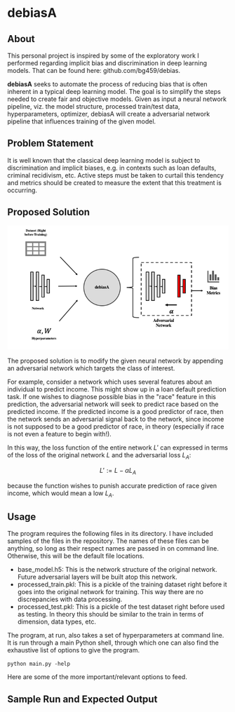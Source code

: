 # debiasA

## About
This personal project is inspired by some of the exploratory work I performed regarding implicit bias and discrimination in deep learning models. That can be found here: github.com/bg459/debias.

**debiasA** seeks to automate the process of reducing bias that is often inherent in a typical deep learning model. The goal is to simplify the steps needed to create fair and objective models. Given as input a neural network pipeline, viz. the model structure, processed train/test data, hyperparameters, optimizer, debiasA will create a adversarial network pipeline that influences training of the given model.

## Problem Statement
It is well known that the classical deep learning model is subject to discrimination and implicit biases, e.g. in contexts such as loan defaults, criminal recidivism, etc. Active steps must be taken to curtail this tendency and metrics should be created to measure the extent that this treatment is occurring.

## Proposed Solution
![alt text](debiasA_pipline.png)

The proposed solution is to modify the given neural network by appending an adversarial network which targets the class of interest.

For example, consider a network which uses several features about an individual to predict income. This might show up in a loan default prediction task. If one wishes to diagnose possible bias in the "race" feature in this prediction, the adversarial network will seek to predict race based on the predicted income. If the predicted income is a good predictor of race, then the network sends an adversarial signal back to the network, since income is not supposed to be a good predictor of race, in theory (especially if race is not even a feature to begin with!).

In this way, the loss function of the entire network $L'$ can expressed in terms of the loss of the original network $L$ and the adversarial loss $L_A$:
```math
L' := L - \alpha L_A
```
because the function wishes to punish accurate prediction of race given income, which would mean a low $L_A$.



## Usage

The program requires the following files in its directory. I have included samples of the files in the repository. The names of these files can be anything, so long as their respect names are passed in on command line. Otherwise, this will be the default file locations. 

- base_model.h5: This is the network structure of the original network. Future adversarial layers will be built atop this network.
- processed_train.pkl: This is a pickle of the training dataset right before it goes into the original network for training. This way there are no discrepancies with data processing.
- processed_test.pkl: This is a pickle of the test dataset right before used as testing. In theory this should be similar to the train in terms of dimension, data types, etc.

The program, at run, also takes a set of hyperparameters at command line. It is run through a main Python shell, through which one can also find the exhaustive list of options to give the program.

```
python main.py -help
```
Here are some of the more important/relevant options to feed.

## Sample Run and Expected Output
